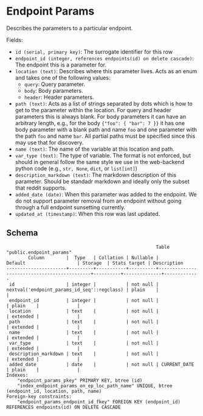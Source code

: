 # Endpoint Params

Describes the parameters to a particular endpoint.

Fields:
- `id (serial, primary key)`: The surrogate identifier for this row
- `endpoint_id (integer, references endpoints(id) on delete cascade)`:
  The endpoint this is a parameter for.
- `location (text)`: Describes where this parameter lives. Acts as an enum
  and takes one of the following values:
  - `query`: Query parameter.
  - `body`: Body parameters.
  - `header`: Header parameters.
- `path (text)`: Acts as a list of strings separated by dots which is how to get
  to the parameter within the location. For query and header parameters this is
  always blank. For body parameters it can have an arbitrary length, e.g., for
  the body `{"foo": { "bar": 7 }}` it has one body parameter with a blank path
  and name `foo` and one parameter with the path `foo` and name `bar`. All
  partial paths must be specified since this may use that for discovery.
- `name (text)`: The name of the variable at this location and path.
- `var_type (text)`: The type of variable. The format is not enforced, but
  should in general follow the same style we use in the web-backend python
  code (e.g., `str, None`, `dict`, or `list[int]`)
- `description_markdown (text)`: The markdown description of this parameter.
  Should be standadr markdown and ideally only the subset that reddit supports.
- `added_date (date)`: When this parameter was added to the endpoint. We do not
  support parameter removal from an endpoint without going through a full
  endpoint sunsetting currently.
- `updated_at (timestamp)`: When this row was last updated.

## Schema

```
                                                       Table "public.endpoint_params"
        Column        |  Type   | Collation | Nullable |                   Default                   | Storage  | Stats target | Description
----------------------+---------+-----------+----------+---------------------------------------------+----------+--------------+-------------
 id                   | integer |           | not null | nextval('endpoint_params_id_seq'::regclass) | plain    |              |
 endpoint_id          | integer |           | not null |                                             | plain    |              |
 location             | text    |           | not null |                                             | extended |              |
 path                 | text    |           | not null |                                             | extended |              |
 name                 | text    |           | not null |                                             | extended |              |
 var_type             | text    |           | not null |                                             | extended |              |
 description_markdown | text    |           | not null |                                             | extended |              |
 added_date           | date    |           | not null | CURRENT_DATE                                | plain    |              |
Indexes:
    "endpoint_params_pkey" PRIMARY KEY, btree (id)
    "index_endpoint_params_on_ep_loc_path_name" UNIQUE, btree (endpoint_id, location, path, name)
Foreign-key constraints:
    "endpoint_params_endpoint_id_fkey" FOREIGN KEY (endpoint_id) REFERENCES endpoints(id) ON DELETE CASCADE
```
